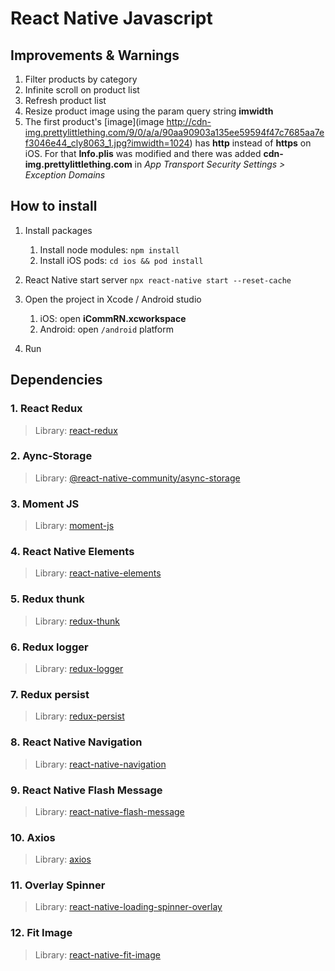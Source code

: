 # React Native Javascript

## Improvements & Warnings

1. Filter products by category
2. Infinite scroll on product list
3. Refresh product list
4. Resize product image using the param query string **imwidth**
5. The first product's [image](image http://cdn-img.prettylittlething.com/9/0/a/a/90aa90903a135ee59594f47c7685aa7ef3046e44_cly8063_1.jpg?imwidth=1024) has **http** instead of **https** on iOS. For that **Info.plis** was modified and there was added **cdn-img.prettylittlething.com** in _App Transport Security Settings > Exception Domains_

## How to install

1. Install packages

   1. Install node modules: `npm install`
   2. Install iOS pods: `cd ios && pod install`

2. React Native start server
   `npx react-native start --reset-cache`

3. Open the project in Xcode / Android studio
   1. iOS: open **iCommRN.xcworkspace**
   2. Android: open `/android` platform
4. Run

## Dependencies

### 1. React Redux

> Library: [react-redux](https://react-redux.js.org)

### 2. Aync-Storage

> Library: [@react-native-community/async-storage](https://react-native-community.github.io/async-storage/docs/usage)

### 3. Moment JS

> Library: [moment-js](https://momentjs.com/)

### 4. React Native Elements

> Library: [react-native-elements](https://reactnativeelements.com/)

### 5. Redux thunk

> Library: [redux-thunk](https://github.com/reduxjs/redux-thunk)

### 6. Redux logger

> Library: [redux-logger](https://github.com/LogRocket/redux-logger)

### 7. Redux persist

> Library: [redux-persist](https://github.com/rt2zz/redux-persist)

### 8. React Native Navigation

> Library: [react-native-navigation](https://reactnavigation.org/docs/getting-started/)

### 9. React Native Flash Message

> Library: [react-native-flash-message](https://github.com/lucasferreira/react-native-flash-message)

### 10. Axios

> Library: [axios](https://www.npmjs.com/package/axios)

### 11. Overlay Spinner

> Library: [react-native-loading-spinner-overlay](https://www.npmjs.com/package/react-native-loading-spinner-overlay)

### 12. Fit Image

> Library: [react-native-fit-image](https://github.com/huiseoul/react-native-fit-image)
